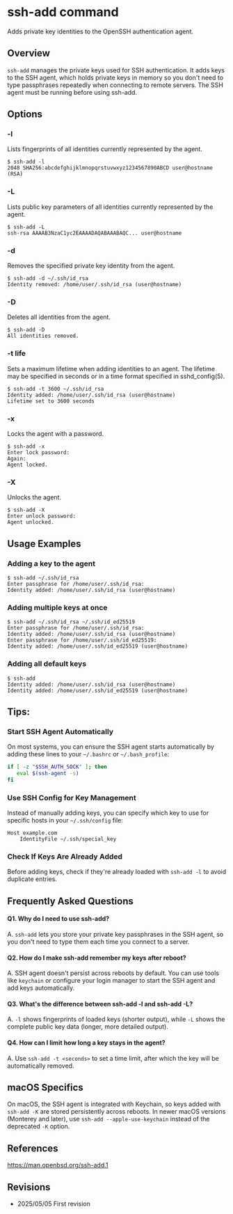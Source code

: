 # ssh-add command

Adds private key identities to the OpenSSH authentication agent.

## Overview

`ssh-add` manages the private keys used for SSH authentication. It adds keys to the SSH agent, which holds private keys in memory so you don't need to type passphrases repeatedly when connecting to remote servers. The SSH agent must be running before using ssh-add.

## Options

### **-l**

Lists fingerprints of all identities currently represented by the agent.

```console
$ ssh-add -l
2048 SHA256:abcdefghijklmnopqrstuvwxyz1234567890ABCD user@hostname (RSA)
```

### **-L**

Lists public key parameters of all identities currently represented by the agent.

```console
$ ssh-add -L
ssh-rsa AAAAB3NzaC1yc2EAAAADAQABAAABAQC... user@hostname
```

### **-d**

Removes the specified private key identity from the agent.

```console
$ ssh-add -d ~/.ssh/id_rsa
Identity removed: /home/user/.ssh/id_rsa (user@hostname)
```

### **-D**

Deletes all identities from the agent.

```console
$ ssh-add -D
All identities removed.
```

### **-t life**

Sets a maximum lifetime when adding identities to an agent. The lifetime may be specified in seconds or in a time format specified in sshd_config(5).

```console
$ ssh-add -t 3600 ~/.ssh/id_rsa
Identity added: /home/user/.ssh/id_rsa (user@hostname)
Lifetime set to 3600 seconds
```

### **-x**

Locks the agent with a password.

```console
$ ssh-add -x
Enter lock password: 
Again: 
Agent locked.
```

### **-X**

Unlocks the agent.

```console
$ ssh-add -X
Enter unlock password: 
Agent unlocked.
```

## Usage Examples

### Adding a key to the agent

```console
$ ssh-add ~/.ssh/id_rsa
Enter passphrase for /home/user/.ssh/id_rsa: 
Identity added: /home/user/.ssh/id_rsa (user@hostname)
```

### Adding multiple keys at once

```console
$ ssh-add ~/.ssh/id_rsa ~/.ssh/id_ed25519
Enter passphrase for /home/user/.ssh/id_rsa: 
Identity added: /home/user/.ssh/id_rsa (user@hostname)
Enter passphrase for /home/user/.ssh/id_ed25519: 
Identity added: /home/user/.ssh/id_ed25519 (user@hostname)
```

### Adding all default keys

```console
$ ssh-add
Identity added: /home/user/.ssh/id_rsa (user@hostname)
Identity added: /home/user/.ssh/id_ed25519 (user@hostname)
```

## Tips:

### Start SSH Agent Automatically

On most systems, you can ensure the SSH agent starts automatically by adding these lines to your `~/.bashrc` or `~/.bash_profile`:
```bash
if [ -z "$SSH_AUTH_SOCK" ]; then
   eval $(ssh-agent -s)
fi
```

### Use SSH Config for Key Management

Instead of manually adding keys, you can specify which key to use for specific hosts in your `~/.ssh/config` file:
```
Host example.com
    IdentityFile ~/.ssh/special_key
```

### Check If Keys Are Already Added

Before adding keys, check if they're already loaded with `ssh-add -l` to avoid duplicate entries.

## Frequently Asked Questions

#### Q1. Why do I need to use ssh-add?
A. `ssh-add` lets you store your private key passphrases in the SSH agent, so you don't need to type them each time you connect to a server.

#### Q2. How do I make ssh-add remember my keys after reboot?
A. SSH agent doesn't persist across reboots by default. You can use tools like `keychain` or configure your login manager to start the SSH agent and add keys automatically.

#### Q3. What's the difference between ssh-add -l and ssh-add -L?
A. `-l` shows fingerprints of loaded keys (shorter output), while `-L` shows the complete public key data (longer, more detailed output).

#### Q4. How can I limit how long a key stays in the agent?
A. Use `ssh-add -t <seconds>` to set a time limit, after which the key will be automatically removed.

## macOS Specifics

On macOS, the SSH agent is integrated with Keychain, so keys added with `ssh-add -K` are stored persistently across reboots. In newer macOS versions (Monterey and later), use `ssh-add --apple-use-keychain` instead of the deprecated `-K` option.

## References

https://man.openbsd.org/ssh-add.1

## Revisions

- 2025/05/05 First revision